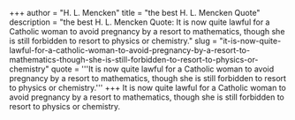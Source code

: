 +++
author = "H. L. Mencken"
title = "the best H. L. Mencken Quote"
description = "the best H. L. Mencken Quote: It is now quite lawful for a Catholic woman to avoid pregnancy by a resort to mathematics, though she is still forbidden to resort to physics or chemistry."
slug = "it-is-now-quite-lawful-for-a-catholic-woman-to-avoid-pregnancy-by-a-resort-to-mathematics-though-she-is-still-forbidden-to-resort-to-physics-or-chemistry"
quote = '''It is now quite lawful for a Catholic woman to avoid pregnancy by a resort to mathematics, though she is still forbidden to resort to physics or chemistry.'''
+++
It is now quite lawful for a Catholic woman to avoid pregnancy by a resort to mathematics, though she is still forbidden to resort to physics or chemistry.
